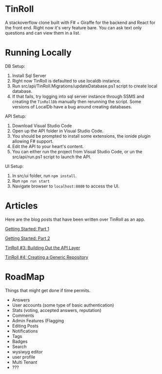 # TinRoll
A stackoverflow clone built with F# + Giraffe for the backend and React for the front end. Right now it's very feature bare. You can ask text only questions and can view them in a list. 


# Running Locally

DB Setup: 

1. Install Sql Server
2. Right now TinRoll is defaulted to use localdb instance. 
3. Run src/api/TinRoll.Migrations/updateDatabase.ps1 script to create local database.
4. If that fails, try logging into sql server instance through SSMS and creating the `TinRollDb` manually then rerunning the script. Some versions of LocalDb have a bug around creating databases.

API Setup:

1. Download Visual Studio Code
2. Open up the API folder in Visual Studio Code.
3. You should be prompted to install some extensions, the ionide plugin allowing F# support.
4. Edit the API to your heart's content.
5. You can either run the project from Visual Studio Code, or un the src/api/run.ps1 script to launch the API.

UI Setup:

1. In src/ui folder, run `npm install`.
2. Run `npm run start`
3. Navigate browser to `localhost:8080` to access the UI.

# Articles

Here are the blog posts that have been written over TinRoll as an app.

[Getting Started: Part 1](https://medium.com/p/blazor-ef-core-a-simple-web-app-part-1-3c54380cf69a?source=email-89d87dcc9e73--writer.postDistributed&sk=d959c0e17fb0f15e15eb58a47c88155c)

[Getting Started: Part 2](https://medium.com/@morgankenyon/blazor-ef-core-a-simple-web-app-part-2-705d2e8e5813)

[TinRoll #3: Building Out the API Layer](https://medium.com/@morgankenyon/tinroll-3-building-out-the-api-layer-e5a404d5fd64)

[TinRoll #4: Creating a Generic Repository](https://medium.com/@morgankenyon/tinroll-4-creating-a-generic-repository-9846c72e11ec)

# RoadMap

Things that might get done if time permits. 

* Answers
* User accounts (some type of basic authentication)
* Stats (voting, accepted answers, reputation)
* Comments
* Admin Features (Flagging
* Editing Posts
* Notifications
* Tags
* Badges
* Search
* wysiwyg editor
* user profile
* Multi Tenant
* ???

